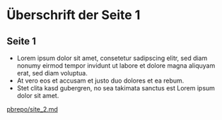 # Überschrift der Seite 1
## Seite 1

* Lorem ipsum dolor sit amet, consetetur sadipscing elitr, sed diam nonumy eirmod tempor invidunt ut labore et dolore magna aliquyam erat, sed diam voluptua.
* At vero eos et accusam et justo duo dolores et ea rebum.
* Stet clita kasd gubergren, no sea takimata sanctus est Lorem ipsum dolor sit amet.

[pbrepo/site_2.md](https://github.com/PeterBrain/pbrepo/blob/master/site_2.md)
